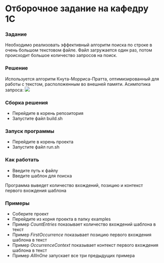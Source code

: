 # Отборочное задание на кафедру 1С
### Задание
Необходимо реализовать эффективный алгоритм поиска по строке в очень большом текстовом файле. Файл загружается один раз, потом происходит большое количество запросов на поиск.

### Решение
Используется алгоритм Кнута-Морриса-Пратта, оптимизированный для работы с текстом, расположенным во внешней памяти.
Асимпотика запроса: <img src="https://render.githubusercontent.com/render/math?math=\mathcal{O}(|Text|)">

### Сборка решения
* Перейдите в корень репозитория
* Запустите файл build.sh

### Запуск программы
* Перейдите в корень проекта
* Запустите файл run.sh

### Как работать
* Введите путь к файлу
* Введите шаблон для поиска

Программа выведет количество вхождений, позицию и контекст первого вхождения шаблона

### Примеры
* Соберите проект
* Перейдите из корня проекта в папку examples 
* Пример _CountEntries_ показывает количество вхождений шаблона в текст
* Пример _FirstOccurrence_ показывает позицию первого вхождения шаблона в текст
* Пример _OccurrenceContext_ показывает контекст первого вхождения шаблона в текст
* Пример _AllInOne_ запускает все три предыдущих примера